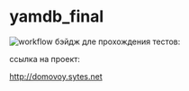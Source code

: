 # yamdb_final

![workflow бэйдж дле прохождения тестов:](https://github.com/Domovoy-k/yamdb_final/actions/workflows/yamdb_workflow.yml/badge.svg)

ссылка на проект:

http://domovoy.sytes.net
